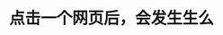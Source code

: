---
title: 点击一个网页后，会发生生么
mathjax: true
data: 2021-01-16 15:06:05
updated:
tags:
categories: network
---